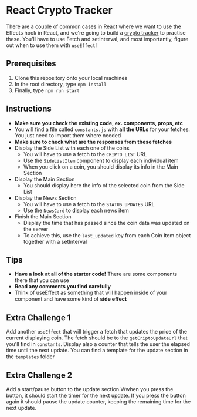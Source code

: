 # React Crypto Tracker

There are a couple of common cases in React where we want to use the Effects hook in React, and we're going to build a [crypto tracker](./images/crypto-tracker.gif) to practise these. You'll have to use Fetch and setInterval, and most importantly, figure out when to use them with `useEffect`!

## Prerequisites

1. Clone this repository onto your local machines
2. In the root directory, type `npm install`
3. Finally, type `npm run start`

## Instructions

- **Make sure you check the existing code, ex. components, props, etc**
- You will find a file called `constants.js` with **all the URLs** for your fetches. You just need to import them where needed
- **Make sure to check what are the responses from these fetches**
- Display the Side List with each one of the coins
    - You will have to use a fetch to the `CRIPTO_LIST` URL
    - Use the `SideListItem` component to display each individual item
    - When you click on a coin, you should display its info in the Main Section
- Display the Main Section
    - You should display here the info of the selected coin from the Side List
- Display the News Section
    - You will have to use a fetch to the `STATUS_UPDATES` URL
    - Use the `NewsCard` to display each news item  
- Finish the Main Section
    - Display the time that has passed since the coin data was updated on the server
    - To achieve this, use the `last_updated` key from each Coin Item object together with a setInterval

## Tips

- **Have a look at all of the starter code!** There are some components there that you can use
- **Read any comments you find carefully**
- Think of useEffect as something that will happen inside of your component and have some kind of **side effect**

## Extra Challenge 1

Add another `useEffect` that will trigger a fetch that updates the price of the current displaying coin. The fetch should be to the `getCriptoUpdateUrl` that you'll find in `constants`. Display also a counter that tells the user the elapsed time until the next update. You can find a template for the update section in the `templates` folder

## Extra Challenge 2

Add a start/pause button to the update section.Wwhen you press the button, it should start the timer for the next update. If you press the button again it should pause the update counter, keeping the remaining time for the next update.
